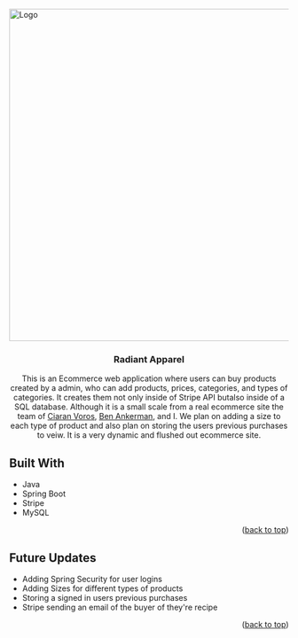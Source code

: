 <br />
<div>
  <a  href="https://github.com/HJohnRoss/Radiant-Apparel">
    <img src="src/main/resources/static/img/thirdlogodark.png" alt="Logo" width="600">
  </a>

<h3 align="center">Radiant Apparel</h3>

  <p align="center">
    This is an Ecommerce web application where users can buy products created by a admin, who can add products, prices, categories, and types of categories. It creates them not only inside of Stripe API  butalso inside of a SQL database. Although it is a small scale from a real ecommerce site the team of <a href="https://github.com/CiaranVoros">Ciaran Voros</a>, <a href="https://github.com/ackerm17">Ben Ankerman</a>, and I. We plan on adding a size to each type of product and also plan on storing the users previous purchases to veiw. It is a very dynamic and flushed out ecommerce site.
  </p>
</div>

<!-- ABOUT THE PROJECT -->
## Built With

* Java
* Spring Boot
* Stripe
* MySQL

<p align="right">(<a href="#top">back to top</a>)</p>

## Future Updates

* Adding Spring Security for user logins
* Adding Sizes for different types of products
* Storing a signed in users previous purchases
* Stripe sending an email of the buyer of they're recipe

<p align="right">(<a href="#top">back to top</a>)</p>
